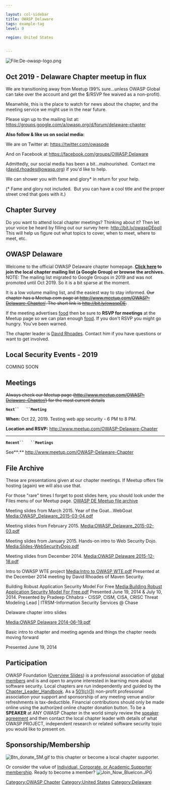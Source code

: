 ```yaml
---

layout: col-sidebar
title: OWASP Delaware
tags: example-tag
level: 0

region: United States


---
```

![<File:De-owasp-logo.png>](De-owasp-logo.png "File:De-owasp-logo.png")

## Oct 2019 - Delaware Chapter meetup in flux

We are transitioning away from Meetup (99% sure...unless OWASP Global
can take over the account and get the $/RSVP fee waived as a
non-profit).

Meanwhile, this is the place to watch for news about the chapter, and
the meeting service we might use in the near future.

Please sign up to the mailing list at:
<https://groups.google.com/a/owasp.org/d/forum/delaware-chapter>

**Also follow & like us on social media:**

We are on Twitter at: https://twitter.com/owaspde

And on Facebook at https://facebook.com/groups/OWASP.Delaware

Admittedly, our social media has been a bit...malnourished.  Contact me
(<david.rhoades@owasp.org>) if you'd like to help.  

We can shower you with fame and glory\* in return for your help.

(\* Fame and glory not included.  But you can have a cool title and the
proper street cred that goes with it.)

## Chapter Survey

Do you want to attend local chapter meetings? Thinking about it? Then
let your voice be heard by filling out our survey here:
<http://bit.ly/owaspDEpoll>
This will help us figure out what topics to cover, when to meet, where
to meet, etc.

## OWASP Delaware

Welcome to the official OWASP Delaware chapter homepage.
<b>[Click
here](https://groups.google.com/a/owasp.org/d/forum/delaware-chapter) to
join the local chapter mailing list (a Google Group) or browse the
archives. </b>
NOTE: The mailing list migrated to Google Groups in 2019 and was not
promoted until Oct 2019. So it is a bit sparse at the moment.

It is a low volume mailing list, and the easiest way to stay informed.
<s> Our chapter has a Meetup.com page at
<http://www.meetup.com/OWASP-Delaware-Chapter/>.
The short link is <http://bit.ly/owaspDE>.
</s>

If the meeting advertises <u>food</u> then be sure to **RSVP for
meetings** at the Meetup page so we can plan enough
[food](food "wikilink").
If you don't RSVP you might go hungry. You've been warned.


The chapter leader is [David Rhoades](mailto:David.Rhoades@owasp.org).
Contact him if you have questions or want to get involved.

## Local Security Events - 2019

COMING SOON

## Meetings


<s>Always check our Meetup page
(http://www.meetup.com/OWASP-Delaware-Chapter/) for the most current
details
</s>

**`Next``   ``Meeting`**

**When:** Oct 22, 2019. Testing web app security - 6 PM to 8 PM.

**Location and RSVP:** <http://www.meetup.com/OWASP-Delaware-Chapter>

-----

**`Recent``   ``Meetings`**

See**:** <http://www.meetup.com/OWASP-Delaware-Chapter>

## File Archive

These are presentations given at our chapter meetings. If Meetup offers
file hosting (again) we will also use that.


For those "rare" times I forget to post slides here, you should look
under the Files menu of our Meetup page.
[OWASP DE Meetup file
archive](http://www.meetup.com/OWASP-Delaware-Chapter/files/)

Meeting slides from March 2015. Year of the Goat...WebGoat
[Media:OWASP_Delaware_2015-03-04.pdf](Media:OWASP_Delaware_2015-03-04.pdf "wikilink")

Meeting slides from February 2015.
[Media:OWASP_Delaware_2015-02-03.pdf](Media:OWASP_Delaware_2015-02-03.pdf "wikilink")

Meeting slides from January 2015. Hands-on intro to Web Security Dojo.
[Media:Slides-WebSecurityDojo.pdf](Media:Slides-WebSecurityDojo.pdf "wikilink")

Meeting slides from December 2014. [Media:OWASP Delaware
2015-12-18.pdf](Media:OWASP_Delaware_2015-12-18.pdf "wikilink")


Intro to OWASP WTE project [Media:Intro to OWASP
WTE.pdf](Media:Intro_to_OWASP_WTE.pdf "wikilink")
Presented at the December 2014 meeting by David Rhoades of Maven
Security.



Building Robust Application Security Model For Free
[Media:Building Robust Application Security Model For
Free.pdf](Media:Building_Robust_Application_Security_Model_For_Free.pdf "wikilink")
Presented June 19, 2014 & July 10, 2014.
Presented by Pradeep Chhabra - CISSP, CISM, CISA, CRISC Threat Modeling
Lead | ITRSM-Information Security Services @ Chase

Delaware chapter intro slides

[Media:OWASP Delaware
2014-06-19.pdf](Media:OWASP_Delaware_2014-06-19.pdf "wikilink")

Basic intro to chapter and meeting agenda and things the chapter needs
moving forward

Presented June 19, 2014

## Participation

OWASP Foundation ([Overview
Slides](https://docs.google.com/a/owasp.org/presentation/d/1ZgY25F0F7QgScMlB1X7LAa70LtyJql8XqcYdR4suPUo/edit#slide=id.p))
is a professional association of [global members](Membership "wikilink")
and is and open to anyone interested in learning more about software
security. Local chapters are run independently and guided by the
[Chapter_Leader_Handbook](Chapter_Leader_Handbook "wikilink"). As a
[501(c)(3)](About_OWASP "wikilink") non-profit professional association
your support and sponsorship of any meeting venue and/or refreshments is
tax-deductible. Financial contributions should only be made online using
the authorized online chapter donation button. To be a <b>SPEAKER</b> at
ANY OWASP Chapter in the world simply review the [speaker
agreement](Speaker_Agreement "wikilink") and then contact the local
chapter leader with details of what OWASP PROJECT, independent research
or related software security topic you would like to present on.

## Sponsorship/Membership

![Btn_donate_SM.gif](Btn_donate_SM.gif "Btn_donate_SM.gif") to this
chapter or become a local chapter supporter.

Or consider the value of [Individual, Corporate, or Academic Supporter
membership](Membership "wikilink"). Ready to become a member?
![Join_Now_BlueIcon.JPG](Join_Now_BlueIcon.JPG
"Join_Now_BlueIcon.JPG")

[Category:OWASP Chapter](Category:OWASP_Chapter "wikilink")
[Category:United States](Category:United_States "wikilink")
[Category:Delaware](Category:Delaware "wikilink")
